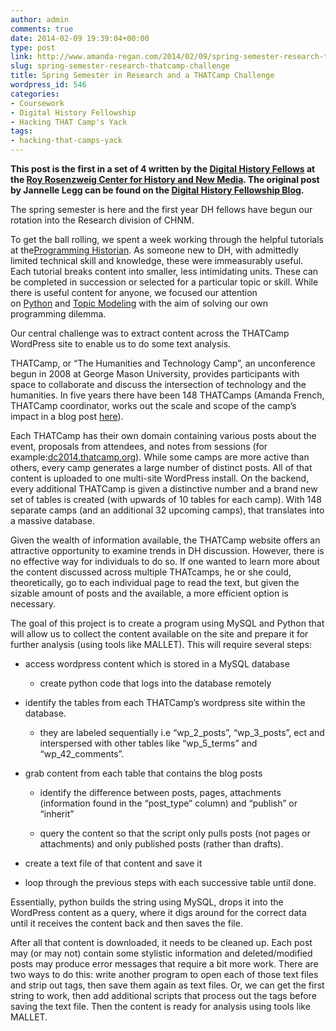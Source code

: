 ```yaml
---
author: admin
comments: true
date: 2014-02-09 19:39:04+00:00
type: post
link: http://www.amanda-regan.com/2014/02/09/spring-semester-research-thatcamp-challenge/
slug: spring-semester-research-thatcamp-challenge
title: Spring Semester in Research and a THATCamp Challenge
wordpress_id: 546
categories:
- Coursework
- Digital History Fellowship
- Hacking THAT Camp's Yack
tags:
- hacking-that-camps-yack
---
```


**This post is the first in a set of 4 written by the [Digital History Fellows](http://chnm.gmu.edu/courses/fellowship/?page_id=11) at the [Roy Rosenzweig Center for History and New Media](http://chnm.gmu.edu/). The original post by Jannelle Legg can be found on the [Digital History Fellowship Blog](http://chnm.gmu.edu/courses/fellowship/).**




The spring semester is here and the first year DH fellows have begun our rotation into the Research division of CHNM.




To get the ball rolling, we spent a week working through the helpful tutorials at the[Programming Historian](http://programminghistorian.org/). As someone new to DH, with admittedly limited technical skill and knowledge, these were immeasurably useful. Each tutorial breaks content into smaller, less intimidating units. These can be completed in succession or selected for a particular topic or skill. While there is useful content for anyone, we focused our attention on [Python](http://programminghistorian.org/lessons/introduction-and-installation) and [Topic Modeling](http://programminghistorian.org/lessons/topic-modeling-and-mallet) with the aim of solving our own programming dilemma.




Our central challenge was to extract content across the THATCamp WordPress site to enable us to do some text analysis.




THATCamp, or “The Humanities and Technology Camp”, an unconference begun in 2008 at George Mason University, provides participants with space to collaborate and discuss the intersection of technology and the humanities. In five years there have been 148 THATCamps (Amanda French, THATCamp coordinator, works out the scale and scope of the camp’s impact in a blog post [here](http://thatcamp.org/04/24/how-long-how-much-how-many/)).




Each THATCamp has their own domain containing various posts about the event, proposals from attendees, and notes from sessions (for example:[dc2014.thatcamp.org](http://dc2014.thatcamp.org/)). While some camps are more active than others, every camp generates a large number of distinct posts. All of that content is uploaded to one multi-site WordPress install. On the backend, every additional THATCamp is given a distinctive number and a brand new set of tables is created (with upwards of 10 tables for each camp). With 148 separate camps (and an additional 32 upcoming camps), that translates into a massive database.




Given the wealth of information available, the THATCamp website offers an attractive opportunity to examine trends in DH discussion. However, there is no effective way for individuals to do so. If one wanted to learn more about the content discussed across multiple THATcamps, he or she could, theoretically, go to each individual page to read the text, but given the sizable amount of posts and the available, a more efficient option is necessary.




The goal of this project is to create a program using MySQL and Python that will allow us to collect the content available on the site and prepare it for further analysis (using tools like MALLET). This will require several steps:







  * access wordpress content which is stored in a MySQL database


    * create python code that logs into the database remotely





  * identify the tables from each THATCamp’s wordpress site within the database.


    * they are labeled sequentially i.e “wp_2_posts”, “wp_3_posts”, ect and interspersed with other tables like “wp_5_terms” and “wp_42_comments”.





  * grab content from each table that contains the blog posts


    * identify the difference between posts, pages, attachments (information found in the “post_type” column) and “publish” or “inherit”


    * query the content so that the script only pulls posts (not pages or attachments) and only published posts (rather than drafts).





  * create a text file of that content and save it


  * loop through the previous steps with each successive table until done.


Essentially, python builds the string using MySQL, drops it into the WordPress content as a query, where it digs around for the correct data until it receives the content back and then saves the file.

After all that content is downloaded, it needs to be cleaned up. Each post may (or may not) contain some stylistic information and deleted/modified posts may produce error messages that require a bit more work. There are two ways to do this: write another program to open each of those text files and strip out tags, then save them again as text files. Or, we can get the first string to work, then add additional scripts that process out the tags before saving the text file. Then the content is ready for analysis using tools like MALLET.
